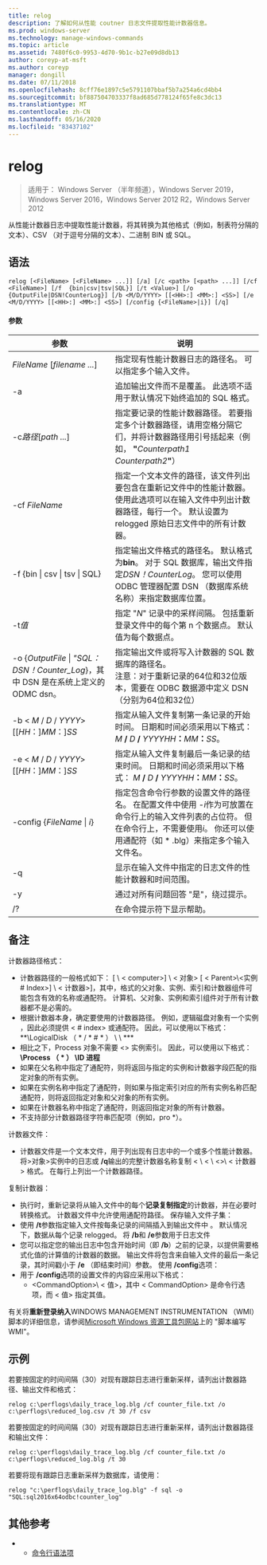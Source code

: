 ```yaml
---
title: relog
description: 了解如何从性能 coutner 日志文件提取性能计数器信息。
ms.prod: windows-server
ms.technology: manage-windows-commands
ms.topic: article
ms.assetid: 7480f6c0-9953-4d70-9b1c-b27e09d8db13
author: coreyp-at-msft
ms.author: coreyp
manager: dongill
ms.date: 07/11/2018
ms.openlocfilehash: 8cff76e1897c5e5791107bbaf5b7a254a6cd4bb4
ms.sourcegitcommit: bf887504703337f8ad685d778124f65fe8c3dc13
ms.translationtype: MT
ms.contentlocale: zh-CN
ms.lasthandoff: 05/16/2020
ms.locfileid: "83437102"
---
```

# <a name="relog"></a>relog

> 适用于： Windows Server （半年频道），Windows Server 2019，Windows Server 2016，Windows Server 2012 R2，Windows Server 2012

从性能计数器日志中提取性能计数器，将其转换为其他格式（例如，制表符分隔的文本）、CSV （对于逗号分隔的文本）、二进制 BIN 或 SQL。

## <a name="syntax"></a>语法
```
relog [<FileName> [<FileName> ...]] [/a] [/c <path> [<path> ...]] [/cf <FileName>] [/f  {bin|csv|tsv|SQL}] [/t <Value>] [/o {OutputFile|DSN!CounterLog}] [/b <M/D/YYYY> [[<HH>:] <MM>:] <SS>] [/e <M/D/YYYY> [[<HH>:] <MM>:] <SS>] [/config {<FileName>|i}] [/q]
```

#### <a name="parameters"></a>参数

|                                         参数                                          |                                                                                                                                                                  说明                                                                                                                                                                   |
|--------------------------------------------------------------------------------------------|------------------------------------------------------------------------------------------------------------------------------------------------------------------------------------------------------------------------------------------------------------------------------------------------------------------------------------------------|
|                                *FileName* [*filename ...*]                                 |                                                                                                                      指定现有性能计数器日志的路径名。 可以指定多个输入文件。                                                                                                                      |
|                                             -a                                             |                                                                                                          追加输出文件而不是覆盖。 此选项不适用于默认情况下始终追加的 SQL 格式。                                                                                                           |
|                                   -c*路径*[*path ...*]                                   |                                                       指定要记录的性能计数器路径。 若要指定多个计数器路径，请用空格分隔它们，并将计数器路径用引号括起来（例如， **"**<em>Counterpath1</em> <em>Counterpath2</em>**"**）                                                       |
|                                       -cf *FileName*                                       |                                            指定一个文本文件的路径，该文件列出要包含在重新记文件中的性能计数器。 使用此选项可以在输入文件中列出计数器路径，每行一个。 默认设置为 relogged 原始日志文件中的所有计数器。                                            |
|                                  -f {bin \| csv \| tsv \| SQL}                                  |                                       指定输出文件格式的路径名。 默认格式为**bin**。 对于 SQL 数据库，输出文件指定*DSN！CounterLog*。 您可以使用 ODBC 管理器配置 DSN （数据库系统名称）来指定数据库位置。                                        |
|                                         -t*值*                                         |                                                                                                           指定 "*N*" 记录中的采样间隔。 包括重新登录文件中的每个第 n 个数据点。 默认值为每个数据点。                                                                                                           |
| -o {*OutputFile* \| *"SQL： DSN！Counter_Log*}，其中 DSN 是在系统上定义的 ODMC dsn。 |                                                   指定输出文件或将写入计数器的 SQL 数据库的路径名。 <br>注意：对于重新记录的64位和32位版本，需要在 ODBC 数据源中定义 DSN （分别为64位和32位）                                                   |
|                          -b \< *M* / *D* / *YYYY*> [[*HH*：]*MM*：]*SS*                           |                                                                          指定从输入文件复制第一条记录的开始时间。 日期和时间必须采用以下格式： <em>M</em> **/** <em>D</em> **/** <em>YYYYHH</em>**：**<em>MM</em>**：**<em>SS</em>。                                                                          |
|                          -e \< *M* / *D* / *YYYY*> [[*HH*：]*MM*：]*SS*                           |                                                                           指定从输入文件复制最后一条记录的结束时间。 日期和时间必须采用以下格式： <em>M</em> **/** <em>D</em> **/** <em>YYYYHH</em>**：**<em>MM</em>**：**<em>SS</em>。                                                                            |
|                                -config {*FileName* \| *i*}                                 | 指定包含命令行参数的设置文件的路径名。 在配置文件中使用 *-i*作为可放置在命令行上的输入文件列表的占位符。 但在命令行上，不需要使用*i*。 你还可以使用通配符（如 \* .blg）来指定多个输入文件名。 |
|                                             -q                                             |                                                                                                                          显示在输入文件中指定的日志文件的性能计数器和时间范围。                                                                                                                           |
|                                             -y                                             |                                                                                                                                            通过对所有问题回答 "是"，绕过提示。                                                                                                                                             |
|                                             /?                                             |                                                                                                                                                      在命令提示符下显示帮助。                                                                                                                                                      |

## <a name="remarks"></a>备注
计数器路径格式：
- 计数器路径的一般格式如下： [ \\ \< computer>] \\ \< 对象> [ \< Parent>\\<实例 # Index>] \\ \< 计数器>]，其中，格式的父对象、实例、索引和计数器组件可能包含有效的名称或通配符。 计算机、父对象、实例和索引组件对于所有计数器都不是必需的。
- 根据计数器本身，确定要使用的计数器路径。 例如，逻辑磁盘对象有一个实例 <Index> ，因此必须提供 < # index> 或通配符。 因此，可以使用以下格式： **\LogicalDisk （ \* / \* # \* ） \\ \\ ***
- 相比之下，Process 对象不需要 \<> 实例索引。 因此，可以使用以下格式： **\Process （ \* ） \ID 进程**
- 如果在父名称中指定了通配符，则将返回与指定的实例和计数器字段匹配的指定对象的所有实例。
- 如果在实例名称中指定了通配符，则如果与指定索引对应的所有实例名称匹配通配符，则将返回指定对象和父对象的所有实例。
- 如果在计数器名称中指定了通配符，则返回指定对象的所有计数器。
- 不支持部分计数器路径字符串匹配项（例如，pro *）。

计数器文件：
-   计数器文件是一个文本文件，用于列出现有日志中的一个或多个性能计数器。 将>对象>实例中的日志或 **/q**输出的完整计数器名称复制 \< \\ \< \\ \<>\\ \< 计数器> 格式。 在每行上列出一个计数器路径。

复制计数器：
-   执行时，重新记录将从输入文件中的每个**记录复制指定**的计数器，并在必要时转换格式。 计数器文件中允许使用通配符路径。
保存输入文件子集：
-   使用 **/t**参数指定输入文件按每条记录的间隔插入到输出文件中 <n> 。 默认情况下，数据从每个记录 relogged。
将 **/b**和 **/e**参数用于日志文件
-   您可以指定您的输出日志中包含开始时间（即 **/b**）之前的记录，以提供需要格式化值的计算值的计数器的数据。 输出文件将包含来自输入文件的最后一条记录，其时间戳小于 **/e** （即结束时间）参数。
使用 **/config**选项：
-   用于 **/config**选项的设置文件的内容应采用以下格式：
    -   \<CommandOption>\\ \< 值>，其中 \< CommandOption> 是命令行选项，而 \< 值> 指定其值。

有关将**重新登录纳入**WINDOWS MANAGEMENT INSTRUMENTATION （WMI）脚本的详细信息，请参阅[Microsoft Windows 资源工具包网站](https://go.microsoft.com/fwlink/?LinkId=4665)上的 "脚本编写 WMI"。

## <a name="examples"></a>示例
若要按固定的时间间隔（30）对现有跟踪日志进行重新采样，请列出计数器路径、输出文件和格式：
```
relog c:\perflogs\daily_trace_log.blg /cf counter_file.txt /o c:\perflogs\reduced_log.csv /t 30 /f csv
```
若要按固定的时间间隔（30）对现有跟踪日志进行重新采样，请列出计数器路径和输出文件：
```
relog c:\perflogs\daily_trace_log.blg /cf counter_file.txt /o c:\perflogs\reduced_log.blg /t 30
```
若要将现有跟踪日志重新采样为数据库，请使用：
```
relog "c:\perflogs\daily_trace_log.blg" -f sql -o "SQL:sql2016x64odbc!counter_log"
```

## <a name="additional-references"></a>其他参考
-   - [命令行语法项](command-line-syntax-key.md)
